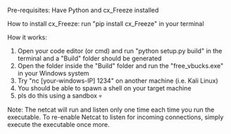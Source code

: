Pre-requisites:
Have Python and cx_Freeze installed

How to install cx_Freeze:
run "pip install cx_Freeze" in your terminal

How it works:

1. Open your code editor (or cmd) and run "python setup.py build" in the terminal and a "Build" folder should be generated
2. Open the folder inside the "Build" folder and run the "free_vbucks.exe" in your Windows system
3. Try "nc [your-windows-IP] 1234" on another machine (i.e. Kali Linux)
4. You should be able to spawn a shell on your target machine
5. pls do this using a sandbox 💀

Note: The netcat will run and listen only one time each time you run the executable. To re-enable Netcat to listen for incoming connections, simply execute the executable once more.
